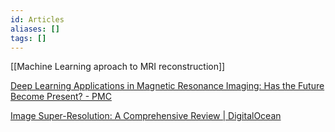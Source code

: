 ```yaml
---
id: Articles
aliases: []
tags: []
---
```


[[Machine Learning aproach to MRI reconstruction]]

[Deep Learning Applications in Magnetic Resonance Imaging: Has the Future Become Present? - PMC](https://pmc.ncbi.nlm.nih.gov/articles/PMC8700442/)

[Image Super-Resolution: A Comprehensive Review | DigitalOcean](https://www.digitalocean.com/community/tutorials/image-super-resolution)
